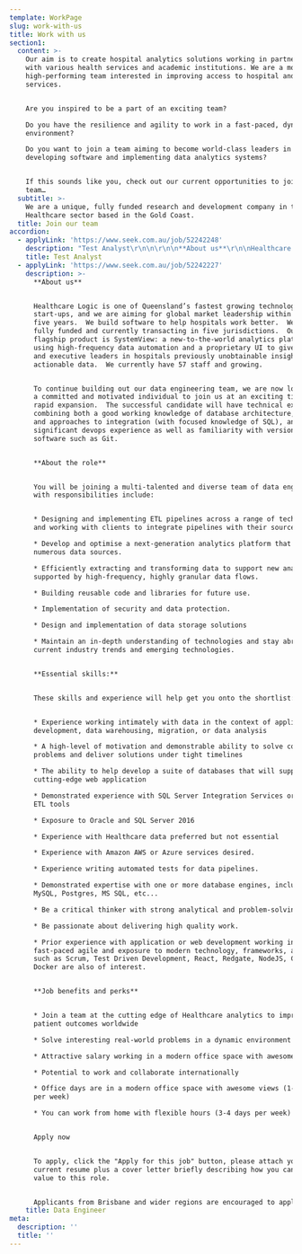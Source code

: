 ```yaml
---
template: WorkPage
slug: work-with-us
title: Work with us
section1:
  content: >-
    Our aim is to create hospital analytics solutions working in partnership
    with various health services and academic institutions. We are a motivated,
    high-performing team interested in improving access to hospital and health
    services.


    Are you inspired to be a part of an exciting team?

    Do you have the resilience and agility to work in a fast-paced, dynamic
    environment?

    Do you want to join a team aiming to become world-class leaders in
    developing software and implementing data analytics systems?


    If this sounds like you, check out our current opportunities to join our
    team…
  subtitle: >-
    We are a unique, fully funded research and development company in the
    Healthcare sector based in the Gold Coast.
  title: Join our team
accordion:
  - applyLink: 'https://www.seek.com.au/job/52242248'
    description: "Test Analyst\r\n\n\r\n\n**About us**\r\n\nHealthcare Logic is one of Queensland’s fastest growing technology start-ups, and we are aiming for global market leadership within the next five years. We build software to help hospitals work better.  \n\nOur flagship product is SystemView: a new-to-the-world analytics platform using high-frequency data automation and a proprietary UI to give clinical and executive leaders in hospitals previously unobtainable insights and actionable data.  \r\n\n\r\n\n**Role Summary**\r\n\nThe Test Analyst role sits within Healthcare Logic’s Quality team. We are kind, flexible and great communicators eager to support others. We work alongside data engineers, web engineers and the customer success team (who support our end-users).\r\n\nMembers of the Quality team are both organised and agile. While they are great at planning ahead to coordinate upcoming events, they are also able to adapt plans when the unexpected arises. Team members are able to identify and assess risk, manage appropriate escalations and work with those around them to mitigate or resolve the risk.\r\n\nThe Test Analyst will report to the Lead Test Analyst and will work collaboratively and flexibly within a small team.\r\n\n\r\n\n**Desirable Skills and Qualities**\r\n\nThe successful candidate will be a fast learner with the ability to meet deadlines as required. They should have a keen eye for detail and have a challenging and enquiring mind. They will also possess:\r\n\n\r\n\n* A basic knowledge of software testing and the SDLC\r\n* Good analytical skills\r\n* Good communication and teamwork skills\r\n* While not mandatory, an ISTQB foundation level certificate and experience with SQL will be advantageous.\r\n\n\r\r\n\n**Key responsibilities**\r\n\nThe Test Analyst will work on both new feature releases and bug fixes and is responsible for:\r\n\n\r\n\n* Identifying, defining and verifying test items\r\n* Evaluating and reporting the outcome of test cycles\r\n* Monitoring test coverage\r\n* Creating and updating test artifacts such as test scenarios, test plans and test summary reports\r\n* Reporting and following up on defects in JIRA\r\n* Flagging potential product enhancements\r\n* The ideal candidate will be willing to help coordinate release testing and deployments to multiple test- and production environments.\r\n\n\r\n\n\r\n\n**Job benefits and perks**\r\n\n* Join a team at the cutting edge of Healthcare analytics to improve patient outcomes worldwide\r\n* Full-time – permanent contract (38 hours per week, Mon-Fri)\r\n* Office days are in a modern office space with awesome views (2 days per week)\r\n* You can work from home with flexible hours (3 days per week)\r\n* Potential to work and collaborate internationally\r\n* Opportunity for promotion as the company grows and your performance exceeds expectations\r\n* Regular team offsite gatherings promoting social interaction, education and training and professional development"
    title: Test Analyst
  - applyLink: 'https://www.seek.com.au/job/52242227'
    description: >-
      **About us**


      Healthcare Logic is one of Queensland’s fastest growing technology
      start-ups, and we are aiming for global market leadership within the next
      five years.  We build software to help hospitals work better.  We are
      fully funded and currently transacting in five jurisdictions.  Our
      flagship product is SystemView: a new-to-the-world analytics platform
      using high-frequency data automation and a proprietary UI to give clinical
      and executive leaders in hospitals previously unobtainable insights and
      actionable data.  We currently have 57 staff and growing.


      To continue building out our data engineering team, we are now looking for
      a committed and motivated individual to join us at an exciting time of
      rapid expansion.  The successful candidate will have technical experience
      combining both a good working knowledge of database architecture, design,
      and approaches to integration (with focused knowledge of SQL), and
      significant devops experience as well as familiarity with version control
      software such as Git.


      **About the role**


      You will be joining a multi-talented and diverse team of data engineer
      with responsibilities include:


      * Designing and implementing ETL pipelines across a range of technologies
      and working with clients to integrate pipelines with their source systems.

      * Develop and optimise a next-generation analytics platform that utilises
      numerous data sources.

      * Efficiently extracting and transforming data to support new analyses
      supported by high-frequency, highly granular data flows.

      * Building reusable code and libraries for future use.

      * Implementation of security and data protection.

      * Design and implementation of data storage solutions

      * Maintain an in-depth understanding of technologies and stay abreast of
      current industry trends and emerging technologies.


      **Essential skills:**


      These skills and experience will help get you onto the shortlist:


      * Experience working intimately with data in the context of application
      development, data warehousing, migration, or data analysis

      * A high-level of motivation and demonstrable ability to solve complex
      problems and deliver solutions under tight timelines

      * The ability to help develop a suite of databases that will support a
      cutting-edge web application

      * Demonstrated experience with SQL Server Integration Services or other
      ETL tools

      * Exposure to Oracle and SQL Server 2016

      * Experience with Healthcare data preferred but not essential

      * Experience with Amazon AWS or Azure services desired.

      * Experience writing automated tests for data pipelines.

      * Demonstrated expertise with one or more database engines, including
      MySQL, Postgres, MS SQL, etc...

      * Be a critical thinker with strong analytical and problem-solving skills.

      * Be passionate about delivering high quality work.

      * Prior experience with application or web development working in
      fast-paced agile and exposure to modern technology, frameworks, and tools
      such as Scrum, Test Driven Development, React, Redgate, NodeJS, CI/CD and
      Docker are also of interest.


      **Job benefits and perks**


      * Join a team at the cutting edge of Healthcare analytics to improve
      patient outcomes worldwide

      * Solve interesting real-world problems in a dynamic environment

      * Attractive salary working in a modern office space with awesome views

      * Potential to work and collaborate internationally

      * Office days are in a modern office space with awesome views (1-2 days
      per week)

      * You can work from home with flexible hours (3-4 days per week)


      Apply now


      To apply, click the "Apply for this job" button, please attach your
      current resume plus a cover letter briefly describing how you can bring
      value to this role.


      Applicants from Brisbane and wider regions are encouraged to apply.
    title: Data Engineer
meta:
  description: ''
  title: ''
---
```


